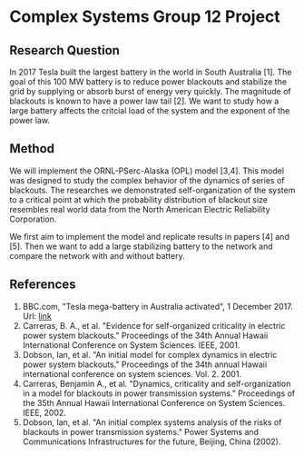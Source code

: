 # Complex Systems Group 12 Project

## Research Question
In 2017 Tesla built the largest battery in the world in South Australia [1]. The goal of this 100 MW battery is to reduce power blackouts and stabilize the grid by supplying or absorb burst of energy very quickly. The magnitude of blackouts is known to have a power law tail [2]. We want to study how a large battery affects the critcial load of the system and the exponent of the power law.

## Method
We will implement the ORNL-PSerc-Alaska (OPL) model [3,4]. This model was designed to study the complex behavior of the dynamics of series of blackouts. The researches we demonstrated self-organization of the system to a critical point at which the probability distribution of blackout size resembles real world data from the North American Electric Reliability Corporation.

We first aim to implement the model and replicate results in papers [4] and [5]. Then we want to add a large stabilizing battery to the network and compare the network with and without battery.


## References
1. BBC.com, "Tesla mega-battery in Australia activated", 1 December 2017. Url: [link](https://www.bbc.com/news/world-australia-42190358 "https://www.bbc.com/news/world-australia-42190358")
2. Carreras, B. A., et al. "Evidence for self-organized criticality in electric power system blackouts." Proceedings of the 34th Annual Hawaii International Conference on System Sciences. IEEE, 2001.
3. Dobson, Ian, et al. "An initial model for complex dynamics in electric power system blackouts." Proceedings of the 34th annual Hawaii international conference on system sciences. Vol. 2. 2001.
4. Carreras, Benjamin A., et al. "Dynamics, criticality and self-organization in a model for blackouts in power transmission systems." Proceedings of the 35th Annual Hawaii International Conference on System Sciences. IEEE, 2002.
5. Dobson, Ian, et al. "An initial complex systems analysis of the risks of blackouts in power transmission systems." Power Systems and Communications Infrastructures for the future, Beijing, China (2002).
